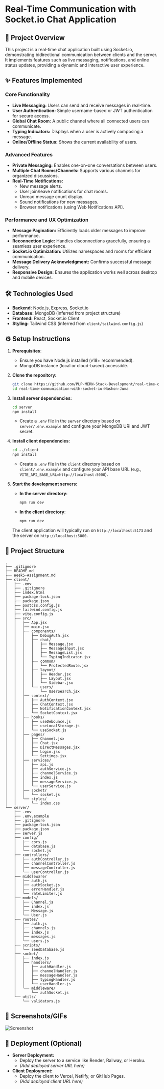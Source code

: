 # Real-Time Communication with Socket.io Chat Application

## 🚀 Project Overview
This project is a real-time chat application built using Socket.io, demonstrating bidirectional communication between clients and the server. It implements features such as live messaging, notifications, and online status updates, providing a dynamic and interactive user experience.

## ✨ Features Implemented

### Core Functionality
*   **Live Messaging:** Users can send and receive messages in real-time.
*   **User Authentication:** Simple username-based or JWT authentication for secure access.
*   **Global Chat Room:** A public channel where all connected users can communicate.
*   **Typing Indicators:** Displays when a user is actively composing a message.
*   **Online/Offline Status:** Shows the current availability of users.

### Advanced Features
*   **Private Messaging:** Enables one-on-one conversations between users.
*   **Multiple Chat Rooms/Channels:** Supports various channels for organized discussions.
*   **Real-Time Notifications:**
    *   New message alerts.
    *   User join/leave notifications for chat rooms.
    *   Unread message count display.
    *   Sound notifications for new messages.
    *   Browser notifications (using Web Notifications API).

### Performance and UX Optimization
*   **Message Pagination:** Efficiently loads older messages to improve performance.
*   **Reconnection Logic:** Handles disconnections gracefully, ensuring a seamless user experience.
*   **Socket.io Optimization:** Utilizes namespaces and rooms for efficient communication.
*   **Message Delivery Acknowledgment:** Confirms successful message delivery.
*   **Responsive Design:** Ensures the application works well across desktop and mobile devices.

## 🛠️ Technologies Used
*   **Backend:** Node.js, Express, Socket.io
*   **Database:** MongoDB (inferred from project structure)
*   **Frontend:** React, Socket.io Client
*   **Styling:** Tailwind CSS (inferred from `client/tailwind.config.js`)

## ⚙️ Setup Instructions

1.  **Prerequisites:**
    *   Ensure you have Node.js installed (v18+ recommended).
    *   MongoDB instance (local or cloud-based) accessible.

2.  **Clone the repository:**
    ```bash
    git clone https://github.com/PLP-MERN-Stack-Development/real-time-communication-with-socket-io-Nashon-Juma.git
    cd real-time-communication-with-socket-io-Nashon-Juma
    ```

3.  **Install server dependencies:**
    ```bash
    cd server
    npm install
    ```
    *   Create a `.env` file in the `server` directory based on `server/.env.example` and configure your MongoDB URI and JWT secret.

4.  **Install client dependencies:**
    ```bash
    cd ../client
    npm install
    ```
    *   Create a `.env` file in the `client` directory based on `client/.env.example` and configure your API base URL (e.g., `VITE_API_BASE_URL=http://localhost:5000`).

5.  **Start the development servers:**
    *   **In the server directory:**
        ```bash
        npm run dev
        ```
    *   **In the client directory:**
        ```bash
        npm run dev
        ```

    The client application will typically run on `http://localhost:5173` and the server on `http://localhost:5000`.

## 📂 Project Structure
```
.
├── .gitignore
├── README.md
├── Week5-Assignment.md
├── client/
│   ├── .env
│   ├── .gitignore
│   ├── index.html
│   ├── package-lock.json
│   ├── package.json
│   ├── postcss.config.js
│   ├── tailwind.config.js
│   ├── vite.config.js
│   ├── src/
│   │   ├── App.jsx
│   │   ├── main.jsx
│   │   ├── components/
│   │   │   ├── DebugAuth.jsx
│   │   │   ├── chat/
│   │   │   │   ├── Message.jsx
│   │   │   │   ├── MessageInput.jsx
│   │   │   │   ├── MessageList.jsx
│   │   │   │   └── TypingIndicator.jsx
│   │   │   ├── common/
│   │   │   │   └── ProtectedRoute.jsx
│   │   │   ├── layout/
│   │   │   │   ├── Header.jsx
│   │   │   │   ├── Layout.jsx
│   │   │   │   └── Sidebar.jsx
│   │   │   └── users/
│   │   │       └── UserSearch.jsx
│   │   ├── context/
│   │   │   ├── AuthContext.jsx
│   │   │   ├── ChatContext.jsx
│   │   │   ├── NotificationContext.jsx
│   │   │   └── SocketContext.jsx
│   │   ├── hooks/
│   │   │   ├── useDebounce.js
│   │   │   ├── useLocalStorage.js
│   │   │   └── useSocket.js
│   │   ├── pages/
│   │   │   ├── Channel.jsx
│   │   │   ├── Chat.jsx
│   │   │   ├── DirectMessages.jsx
│   │   │   ├── Login.jsx
│   │   │   └── Settings.jsx
│   │   ├── services/
│   │   │   ├── api.js
│   │   │   ├── authService.js
│   │   │   ├── channelService.js
│   │   │   ├── index.js
│   │   │   ├── messageService.js
│   │   │   └── userService.js
│   │   ├── socket/
│   │   │   └── socket.js
│   │   └── styles/
│   │       └── index.css
└── server/
    ├── .env
    ├── .env.example
    ├── .gitignore
    ├── package-lock.json
    ├── package.json
    ├── server.js
    ├── config/
    │   ├── cors.js
    │   ├── database.js
    │   └── socket.js
    ├── controllers/
    │   ├── authController.js
    │   ├── channelController.js
    │   ├── messageController.js
    │   └── userController.js
    ├── middleware/
    │   ├── auth.js
    │   ├── authSocket.js
    │   ├── errorHandler.js
    │   └── rateLimiter.js
    ├── models/
    │   ├── Channel.js
    │   ├── index.js
    │   ├── Message.js
    │   └── User.js
    ├── routes/
    │   ├── auth.js
    │   ├── channels.js
    │   ├── index.js
    │   ├── messages.js
    │   └── users.js
    ├── scripts/
    │   └── seedDatabase.js
    ├── socket/
    │   ├── index.js
    │   ├── handlers/
    │   │   ├── authHandler.js
    │   │   ├── channelHandler.js
    │   │   ├── messageHandler.js
    │   │   ├── typingHandler.js
    │   │   └── userHandler.js
    │   └── middleware/
    │       └── authSocket.js
    └── utils/
        └── validators.js
```

## 📸 Screenshots/GIFs
![Screenshot](screenshot.png)

## 🚀 Deployment (Optional)
*   **Server Deployment:**
    *   Deploy the server to a service like Render, Railway, or Heroku.
    *   *(Add deployed server URL here)*
*   **Client Deployment:**
    *   Deploy the client to Vercel, Netlify, or GitHub Pages.
    *   *(Add deployed client URL here)*
